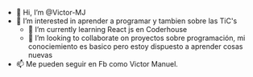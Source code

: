 - 👋 Hi, I’m @Victor-MJ
- 👀 I’m interested in aprender a  programar y tambien sobre las TiC's
  - 🌱 I’m currently learning  React js en Coderhouse
  - 💞️ I’m looking to collaborate on proyectos sobre programación, mi conociemiento es basico pero estoy dispuesto a aprender cosas nuevas
- 📫  Me pueden seguir en Fb como Victor Manuel.

<!---
Victor-MJ/Victor-MJ is a ✨ special ✨ repository because its `README.md` (this file) appears on your GitHub profile.
You can click the Preview link to take a look at your changes.
--->
